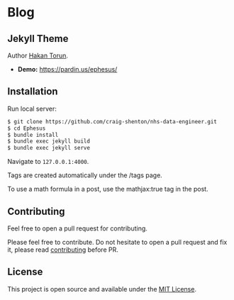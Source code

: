 # Blog

## Jekyll Theme
Author [Hakan Torun](https://hakan.io).

- **Demo:** https://pardin.us/ephesus/

## Installation

Run local server:

```bash
$ git clone https://github.com/craig-shenton/nhs-data-engineer.git
$ cd Ephesus
$ bundle install
$ bundle exec jekyll build
$ bundle exec jekyll serve
```

Navigate to `127.0.0.1:4000`.

Tags are created automatically under the /tags page.

To use a math formula in a post, use the mathjax:true tag in the post.

## Contributing

Feel free to open a pull request for contributing.

Please feel free to contribute. Do not hesitate to open a pull request and fix it, please read [contributing](./CONTRIBUTING.md) before PR.

## License

This project is open source and available under the [MIT License](LICENSE.md).
